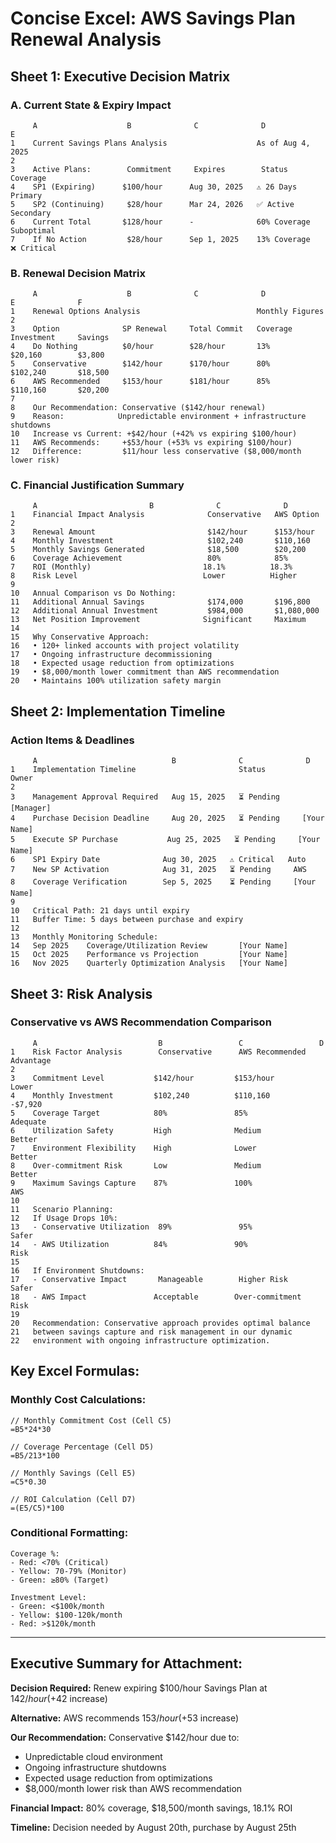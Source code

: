 # Concise Excel: AWS Savings Plan Renewal Analysis

## Sheet 1: Executive Decision Matrix

### A. Current State & Expiry Impact
```
     A                    B              C              D              E
1    Current Savings Plans Analysis                    As of Aug 4, 2025
2    
3    Active Plans:        Commitment     Expires        Status         Coverage
4    SP1 (Expiring)      $100/hour      Aug 30, 2025   ⚠️ 26 Days     Primary
5    SP2 (Continuing)     $28/hour      Mar 24, 2026   ✅ Active      Secondary  
6    Current Total       $128/hour      -              60% Coverage   Suboptimal
7    If No Action         $28/hour      Sep 1, 2025    13% Coverage   ❌ Critical
```

### B. Renewal Decision Matrix
```
     A                    B              C              D              E              F
1    Renewal Options Analysis                          Monthly Figures
2    
3    Option              SP Renewal     Total Commit   Coverage       Investment     Savings
4    Do Nothing          $0/hour        $28/hour       13%           $20,160        $3,800
5    Conservative        $142/hour      $170/hour      80%           $102,240       $18,500
6    AWS Recommended     $153/hour      $181/hour      85%           $110,160       $20,200
7    
8    Our Recommendation: Conservative ($142/hour renewal)
9    Reason:            Unpredictable environment + infrastructure shutdowns
10   Increase vs Current: +$42/hour (+42% vs expiring $100/hour)
11   AWS Recommends:     +$53/hour (+53% vs expiring $100/hour)  
12   Difference:         $11/hour less conservative ($8,000/month lower risk)
```

### C. Financial Justification Summary
```
     A                         B              C              D
1    Financial Impact Analysis              Conservative   AWS Option
2    
3    Renewal Amount                         $142/hour      $153/hour
4    Monthly Investment                     $102,240       $110,160
5    Monthly Savings Generated              $18,500        $20,200
6    Coverage Achievement                   80%            85%
7    ROI (Monthly)                         18.1%          18.3%
8    Risk Level                            Lower          Higher
9    
10   Annual Comparison vs Do Nothing:
11   Additional Annual Savings              $174,000       $196,800
12   Additional Annual Investment           $984,000       $1,080,000
13   Net Position Improvement              Significant     Maximum
14   
15   Why Conservative Approach:
16   • 120+ linked accounts with project volatility
17   • Ongoing infrastructure decommissioning  
18   • Expected usage reduction from optimizations
19   • $8,000/month lower commitment than AWS recommendation
20   • Maintains 100% utilization safety margin
```

## Sheet 2: Implementation Timeline

### Action Items & Deadlines
```
     A                              B              C              D
1    Implementation Timeline                       Status         Owner
2    
3    Management Approval Required   Aug 15, 2025   ⏳ Pending     [Manager]
4    Purchase Decision Deadline     Aug 20, 2025   ⏳ Pending     [Your Name]
5    Execute SP Purchase           Aug 25, 2025   ⏳ Pending     [Your Name]
6    SP1 Expiry Date              Aug 30, 2025   ⚠️ Critical   Auto
7    New SP Activation            Aug 31, 2025   ⏳ Pending     AWS
8    Coverage Verification        Sep 5, 2025    ⏳ Pending     [Your Name]
9    
10   Critical Path: 21 days until expiry
11   Buffer Time: 5 days between purchase and expiry
12   
13   Monthly Monitoring Schedule:
14   Sep 2025    Coverage/Utilization Review       [Your Name]
15   Oct 2025    Performance vs Projection         [Your Name]  
16   Nov 2025    Quarterly Optimization Analysis   [Your Name]
```

## Sheet 3: Risk Analysis

### Conservative vs AWS Recommendation Comparison
```
     A                           B                 C                 D
1    Risk Factor Analysis        Conservative      AWS Recommended   Advantage
2    
3    Commitment Level           $142/hour         $153/hour         Lower
4    Monthly Investment         $102,240          $110,160          -$7,920
5    Coverage Target            80%               85%               Adequate
6    Utilization Safety         High              Medium            Better
7    Environment Flexibility    High              Lower             Better
8    Over-commitment Risk       Low               Medium            Better
9    Maximum Savings Capture    87%               100%              AWS
10   
11   Scenario Planning:
12   If Usage Drops 10%:
13   - Conservative Utilization  89%               95%               Safer
14   - AWS Utilization          84%               90%               Risk
15   
16   If Environment Shutdowns:
17   - Conservative Impact       Manageable        Higher Risk       Safer
18   - AWS Impact               Acceptable        Over-commitment   Risk
19   
20   Recommendation: Conservative approach provides optimal balance
21   between savings capture and risk management in our dynamic
22   environment with ongoing infrastructure optimization.
```

## Key Excel Formulas:

### Monthly Cost Calculations:
```excel
// Monthly Commitment Cost (Cell C5)
=B5*24*30

// Coverage Percentage (Cell D5)  
=B5/213*100

// Monthly Savings (Cell E5)
=C5*0.30

// ROI Calculation (Cell D7)
=(E5/C5)*100
```

### Conditional Formatting:
```
Coverage %:
- Red: <70% (Critical)
- Yellow: 70-79% (Monitor) 
- Green: ≥80% (Target)

Investment Level:
- Green: <$100k/month
- Yellow: $100-120k/month
- Red: >$120k/month
```

---

## Executive Summary for Attachment:

**Decision Required:** Renew expiring $100/hour Savings Plan at $142/hour (+$42 increase)

**Alternative:** AWS recommends $153/hour (+$53 increase)

**Our Recommendation:** Conservative $142/hour due to:
- Unpredictable cloud environment
- Ongoing infrastructure shutdowns  
- Expected usage reduction from optimizations
- $8,000/month lower risk than AWS recommendation

**Financial Impact:** 80% coverage, $18,500/month savings, 18.1% ROI

**Timeline:** Decision needed by August 20th, purchase by August 25th